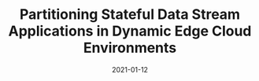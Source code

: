 ---
title: "Partitioning Stateful Data Stream Applications in Dynamic Edge Cloud Environments"
collection: journals
permalink: /publication/Partitioning
date: 2021-01-12
year: "2021"
venue: "IEEE"
city: 
state: ""
thumbnail: "Partitioning.png"
teaser :
authors: "Shaoshuai Ding, Lei Yang, Jiannong Cao, Wei Cai, Mingkui Tan, Zhenyu Wang"
bibtex: Partitioning.txt
uri: 
arxiv: 
project: 
source: 
poster: 
data:
---
